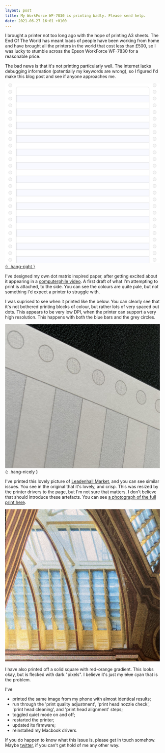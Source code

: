 ```yaml
---
layout: post
title: My WorkForce WF-7830 is printing badly. Please send help.
date: 2021-06-27 16:01 +0100
---
```


I brought a printer not too long ago with the hope of printing A3 sheets. The
End Of The World has meant loads of people have been working from home and have
brought all the printers in the world that cost less than £500, so I was lucky
to stumble across the Epson WorkForce WF-7830 for a reasonable price.

The bad news is that it's not printing particularly well. The internet lacks
debugging information (potentially my keywords are wrong), so I figured I'd
make this blog post and see if anyone approaches me.

[![dotmatrix style paper](/assets/dotmatrix.png){: .hang-right }][pdf]

I've designed my own dot matrix inspired paper, after getting excited about it
appearing in a [computerphile video][computerphile]. A first draft of what I'm
attempting to print is attached, to the side. You can see the colours are quite
pale, but not something I'd expect a printer to struggle with.

I was suprised to see when it printed like the below. You can clearly see that
it's not bothered printing blocks of colour, but rather lots of very spaced out
dots. This appears to be very low DPI, when the printer can support a very high
resolution. This happens with both the blue bars and the grey circles.

!['View image' to get a closer view](/assets/dotmatrix-fudge.png){: .hang-nicely }

I've printed this lovely picture of [Leadenhall Market][market], and you can
see similar issues. You see in the original that it's lovely, and crisp. This
was resized by the printer drivers to the page, but I'm not sure that matters.
I don't believe that should introduce these artefacts. You can see [a photograph
of the full print here][full-hall].

![A cropped, printed version of the Leadenhall Market photo](/assets/dotmatrix-leadenhall.png)

I have also printed off a solid square with red-orange gradient. This looks
okay, but is flecked with dark "pixels". I believe it's just my <s>blue</s>
cyan that is the problem.

I've

* printed the same image from my phone with almost identical results;
* run through the 'print quality adjustment', 'print head nozzle check', 'print
  head cleaning', and 'print head alignment' steps;
* toggled quiet mode on and off;
* restarted the printer;
* updated its firmware;
* reinstalled my Macbook drivers.

If you do happen to know what this issue is, please get in touch somehow. Maybe
[twitter][twitter], if you can't get hold of me any other way.

<style>
  .hang-right {
    float: right;
    width: 30%;
  }

  .hang-nicely {
    width: 40%;
  }
</style>

[computerphile]: https://www.youtube.com/watch?v=QRYzre4bf7I
[pdf]: /assets/dotmatrix.pdf
[market]: https://www.flickr.com/photos/75487768@N04/32244871986/in/photolist-R8np3J-xHsXri-HU7f2N-RoScqX-HUEBb6-R8snFK-Hx9AKb-o6iwCg-o4pQRE-o59wzn-j8XUQj-DojHWg-xF3j3v-yctYdK-yjVoyo-ivM22z-Xenxuy-2isocHM-dJcjZN-dUwBLB-j8XTs9-QcrPfU-FiRBot-DmDvfZ-QqsZTF-zq6TiK-nMYd6k-z7D2No-zpfvJe-zq7m8r-ysmgZr-soZBxV-XGZVFi-fxMpf6-QuS3Dq-RdJS8y-Q75Dfg-HjDboA-soXy2g-HzLNk7-fxMo3V-D2jSyr-CE2C51-zmW7To-y82s7Z-zmVQZQ-CKN9we-DAHoYV-GdoxTK-ivLVN7
[twitter]: https://twitter.com/shamess
[full-hall]: /assets/dotmatrix-leadenhall-print.png
